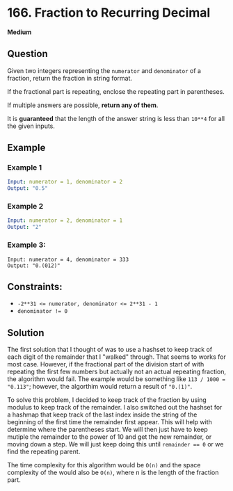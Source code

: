 # 166. Fraction to Recurring Decimal
**Medium**

## Question
Given two integers representing the `numerator` and `denominator` of a fraction, return the fraction in string format.

If the fractional part is repeating, enclose the repeating part in parentheses.

If multiple answers are possible, **return any of them**.

It is **guaranteed** that the length of the answer string is less than `10**4` for all the given inputs.

## Example
### Example 1
```yaml
Input: numerator = 1, denominator = 2
Output: "0.5"
```

### Example 2
```yaml
Input: numerator = 2, denominator = 1
Output: "2"
```

### Example 3:
```
Input: numerator = 4, denominator = 333
Output: "0.(012)"
```

## Constraints:
- `-2**31 <= numerator, denominator <= 2**31 - 1`
- `denominator != 0`

## Solution
The first solution that I thought of was to use a hashset to keep track of each digit of the remainder that I "walked" through. That seems to works for most case. However, if the fractional part of the division start of with repeating the first few numbers but actually not an actual repeating fraction, the algorithm would fail. The example would be something like `113 / 1000 = "0.113"`; however, the algorthim would return a result of `"0.(1)"`.

To solve this problem, I decided to keep track of the fraction by using modulus to keep track of the remainder. I also switched out the hashset for a hashmap that keep track of the last index inside the string of the beginning of the first time the remainder first appear. This will help with determine where the parentheses start. We will then just have to keep mutiple the remainder to the power of 10 and get the new remainder, or moving down a step. We will just keep doing this until `remainder == 0` or we find the repeating parent.

The time complexity for this algorithm would be `O(n)` and the space complexity of the would also be `O(n)`, where n is the length of the fraction part.
